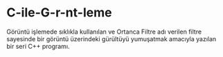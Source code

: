 # C-ile-G-r-nt-leme
Görüntü işlemede sıklıkla kullanılan ve Ortanca Filtre adı verilen filtre sayesinde bir görüntü üzerindeki gürültüyü  yumuşatmak amacıyla yazılan bir seri C++ programı.
